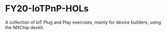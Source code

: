 # FY20-IoTPnP-HOLs
A collection of IoT Plug and Play exercises, mainly for device builders, using the MXChip devkit.
